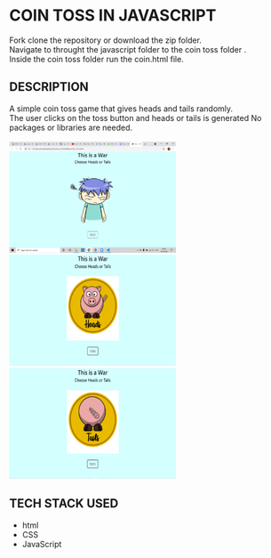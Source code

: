 # COIN TOSS IN JAVASCRIPT<br>
Fork clone the repository or download the zip folder.<br>
Navigate to throught the javascript folder to the coin toss folder .<br>
Inside the coin toss folder run the coin.html file.<br>
## DESCRIPTION
A simple coin toss game that gives heads and tails randomly.<br>
The user clicks on the toss button and heads or tails is generated
No packages or libraries are needed.<br>
<br>
<img src="Screen1.png" alt="Screen 1" width="300" height="200">
<img src="heads.png" alt="Screen 1" width="300" height="200">
<img src="tails.png" alt="Screen 1" width="300" height="200">
## TECH STACK USED
* html
* CSS
* JavaScript
